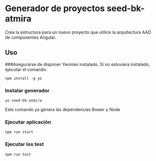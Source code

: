 # Generador de proyectos seed-bk-atmira

Crea la estructura para un nuevo proyecto que utilice la arquitectura AAD de componentes Angular.

## Uso

###Asegurarse de disponer Yeoman instalado. Si no estuviera instalado, ejecutar el comando:

```
npm install -g yo
```

### Instalar generador

```
yo seed-bk-atmira
```

Este comando ya genera las dependencias Bower y Node

### Ejecutar aplicación

```
npm run start
```

### Ejecutar los test

```
npm run test
```
